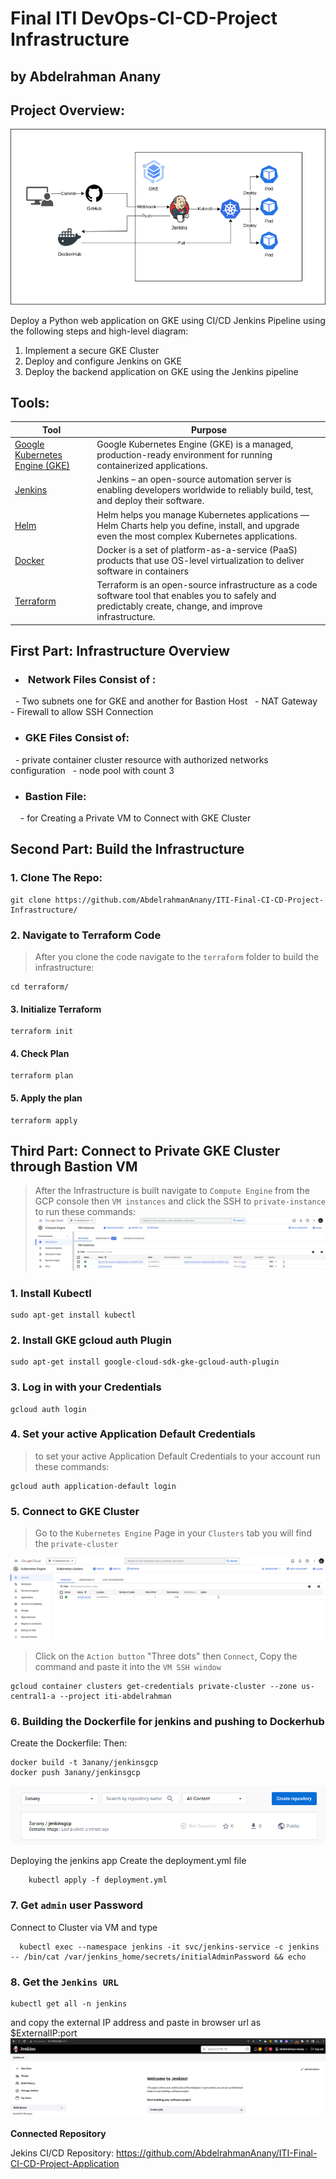 # Final ITI DevOps-CI-CD-Project Infrastructure

## by Abdelrahman Anany

## Project Overview:
![Project Overview](https://github.com/AbdelrahmanAnany/ITI-Final-CI-CD-Project-Infrastructure/blob/main/screenshots/devops-project-overview.png)

Deploy a Python web application on GKE using CI/CD Jenkins Pipeline using the following steps and high-level diagram:
1. Implement a secure GKE Cluster
2. Deploy and configure Jenkins on GKE
3. Deploy the backend application on GKE using the Jenkins pipeline


## Tools:
| Tool | Purpose |
| ------ | ------ |
| [ Google Kubernetes Engine (GKE) ](https://cloud.google.com/kubernetes-engine) | Google Kubernetes Engine (GKE) is a managed, production-ready environment for running containerized applications. |
| [ Jenkins ](https://www.jenkins.io) | Jenkins – an open-source automation server is enabling developers worldwide to reliably build, test, and deploy their software. |
| [ Helm ](https://helm.sh) | Helm helps you manage Kubernetes applications — Helm Charts help you define, install, and upgrade even the most complex Kubernetes applications. |
| [ Docker ](https://www.docker.com) | Docker is a set of platform-as-a-service (PaaS) products that use OS-level virtualization to deliver software in containers|
| [ Terraform ](https://www.terraform.io) | Terraform is an open-source infrastructure as a code software tool that enables you to safely and predictably create, change, and improve infrastructure. |


## First Part: Infrastructure Overview

- ###  Network Files Consist of :
  - Two subnets one for GKE and another for Bastion Host
  - NAT Gateway 
  - Firewall to allow SSH Connection

- ### GKE Files Consist of:
  - private container cluster resource with authorized networks configuration
  - node pool with count 3 
- ### Bastion File: 
    - for Creating a Private VM to Connect with GKE Cluster

## Second Part: Build the Infrastructure
### 1. Clone The Repo:
```
git clone https://github.com/AbdelrahmanAnany/ITI-Final-CI-CD-Project-Infrastructure/
```
### 2. Navigate to Terraform Code
> After you clone the code navigate to the `terraform` folder to build the infrastructure:
```
cd terraform/
```
#### 3. Initialize Terraform
```
terraform init
```

#### 4. Check Plan
```
terraform plan
```

#### 5. Apply the plan
```
terraform apply
```
## Third Part: Connect to Private GKE Cluster through Bastion VM
> After the Infrastructure is built navigate to `Compute Engine` from the GCP console then `VM instances` and click the SSH to `private-instance` to run these commands:
![vm-instance](https://github.com/AbdelrahmanAnany/ITI-Final-CI-CD-Project-Infrastructure/blob/main/screenshots/vm-instance.png)

### 1. Install Kubectl
```
sudo apt-get install kubectl
```
### 2. Install GKE gcloud auth Plugin
```
sudo apt-get install google-cloud-sdk-gke-gcloud-auth-plugin
```
### 3. Log in with your Credentials
```
gcloud auth login
```
### 4. Set your active Application Default Credentials
> to set your active Application Default Credentials to your account run these commands:
```
gcloud auth application-default login
```
### 5. Connect to GKE Cluster
> Go to the `Kubernetes Engine` Page in your `Clusters` tab you will find the `private-cluster`

![private-cluster](https://github.com/AbdelrahmanAnany/ITI-Final-CI-CD-Project-Infrastructure/blob/main/screenshots/private-cluster.png)

> Click on the `Action button` "Three dots" then `Connect`, Copy the command and paste it into the `VM SSH window`
```
gcloud container clusters get-credentials private-cluster --zone us-central1-a --project iti-abdelrahman
```
### 6. Building the Dockerfile for jenkins and pushing to Dockerhub
Create the Dockerfile:
Then:

    docker build -t 3anany/jenkinsgcp
    docker push 3anany/jenkinsgcp

![](https://github.com/AbdelrahmanAnany/ITI-Final-CI-CD-Project-Infrastructure/blob/main/screenshots/jenkins-image.png)

Deploying the jenkins app
Create the deployment.yml file

```
    kubectl apply -f deployment.yml
```
### 7. Get `admin` user Password

Connect to Cluster via VM and type
```
  kubectl exec --namespace jenkins -it svc/jenkins-service -c jenkins -- /bin/cat /var/jenkins_home/secrets/initialAdminPassword && echo
```
### 8. Get the `Jenkins URL`
```
kubectl get all -n jenkins
```
and copy the external IP address and paste in browser url as $ExternalIP:port
![](https://github.com/AbdelrahmanAnany/ITI-Final-CI-CD-Project-Infrastructure/blob/main/screenshots/jenkins.png)


**Connected Repository**

Jekins CI/CD Repository: https://github.com/AbdelrahmanAnany/ITI-Final-CI-CD-Project-Application
